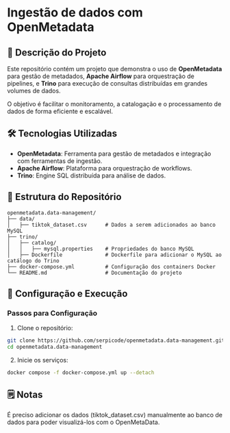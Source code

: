 # Ingestão de dados com OpenMetadata

## 📝 Descrição do Projeto
Este repositório contém um projeto que demonstra o uso de **OpenMetadata** para gestão de metadados, **Apache Airflow** para orquestração de pipelines, e **Trino** para execução de consultas distribuídas em grandes volumes de dados. 

O objetivo é facilitar o monitoramento, a catalogação e o processamento de dados de forma eficiente e escalável.

## 🛠️ Tecnologias Utilizadas
- **OpenMetadata**: Ferramenta para gestão de metadados e integração com ferramentas de ingestão.
- **Apache Airflow**: Plataforma para orquestração de workflows.
- **Trino**: Engine SQL distribuída para análise de dados.

## 📂 Estrutura do Repositório
```plaintext
openmetadata.data-management/
├── data/
│   ├── tiktok_dataset.csv      # Dados a serem adicionados ao banco MySQL
├── trino/
│   ├── catalog/
│   │   ├── mysql.properties    # Propriedades do banco MySQL
│   ├── Dockerfile              # Dockerfile para adicionar o MySQL ao catálogo do Trino
├── docker-compose.yml          # Configuração dos containers Docker
└── README.md                   # Documentação do projeto
```

## 🚀 Configuração e Execução

### Passos para Configuração
1. Clone o repositório:
 ```bash
git clone https://github.com/serpicode/openmetadata.data-management.git
cd openmetadata.data-management
```

2. Inicie os serviços:
```bash   
docker compose -f docker-compose.yml up --detach
```

## 🗒️ Notas
É preciso adicionar os dados (tiktok_dataset.csv) manualmente ao banco de dados para poder visualizá-los com o OpenMetaData.
